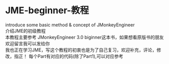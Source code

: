 # JME-beginner-教程
introduce some basic method &amp; concept of JMonkeyEngineer   
介绍JME的初级教程  
本教程主要参考 JMonkeyEngineer 3.0 biginner这本书，如果想看原版书的朋友欢迎留言我可以发给你  
我也正在学习JME，写这个教程的初衷也是为了自己复习，欢迎补充，评论，修改，指正！
每个Part有对应的代码(除了Part1),可以对应参考  
